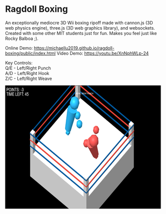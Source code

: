 # Ragdoll Boxing
An exceptionally mediocre 3D Wii boxing ripoff made with cannon.js (3D web physics engine), three.js (3D web graphics library), and websockets. Created with some other MIT students just for fun. Makes you feel just like Rocky Balboa ;).

Online Demo: https://michaellu2019.github.io/ragdoll-boxing/public/index.html
Video Demo: https://youtu.be/XnNphWLp-24

Key Controls: \
Q/E - Left/Right Punch \
A/D - Left/Right Hook \
Z/C - Left/Right Weave 

<img alt = "A film better than Rocky." src = "https://raw.githubusercontent.com/michaellu2019/ragdoll-boxing/master/public/assets/money-shot.png" height = "400px" />

